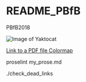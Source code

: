 # README_PBfB
PBfB2018

![Image of Yaktocat](https://octodex.github.com/images/yaktocat.png)

[Link to a PDF file Colormap](/colormap.pdf)

proselint my_prose.md

./check_dead_links